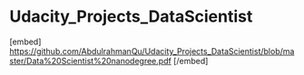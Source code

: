 # Udacity_Projects_DataScientist



<!--<a href="Data Scientist nanodegree.pdf"
     style="float: left; margin-right: 10px;"></a>-->
[embed] https://github.com/AbdulrahmanQu/Udacity_Projects_DataScientist/blob/master/Data%20Scientist%20nanodegree.pdf [/embed]


